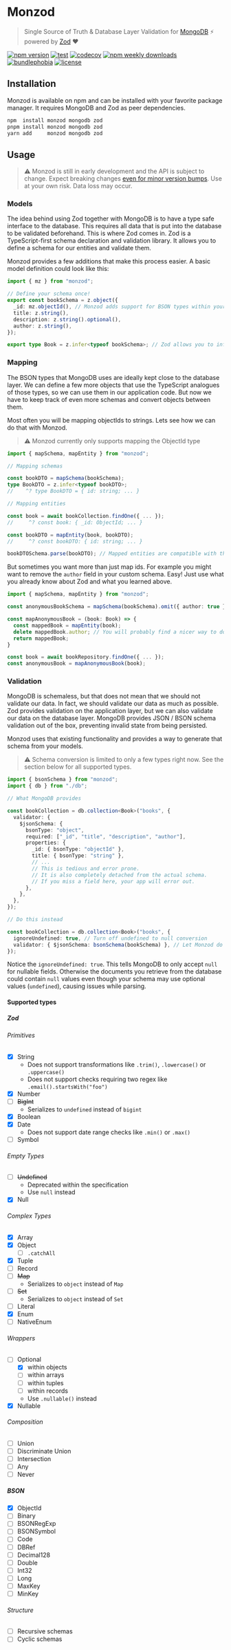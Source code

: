 # Monzod

> Single Source of Truth & Database Layer Validation for [MongoDB](https://www.mongodb.com/) :zap: powered by [Zod](https://zod.dev/) :heart:

[![npm version](https://img.shields.io/npm/v/monzod)](https://www.npmjs.com/package/monzod)
[![test](https://img.shields.io/github/actions/workflow/status/FlorianPallas/monzod/test.yml)](https://github.com/FlorianPallas/monzod/actions/workflows/test.yml)
[![codecov](https://img.shields.io/codecov/c/github/FlorianPallas/monzod)](https://codecov.io/gh/FlorianPallas/monzod)
[![npm weekly downloads](https://img.shields.io/npm/dw/monzod)](https://www.npmjs.com/package/monzod)
[![bundlephobia](https://img.shields.io/bundlephobia/minzip/monzod)](https://bundlephobia.com/package/monzod)
[![license](https://img.shields.io/github/license/FlorianPallas/monzod)](https://img.shields.io/github/license/FlorianPallas/monzod)

## Installation

Monzod is available on npm and can be installed with your favorite package manager. It requires MongoDB and Zod as peer dependencies.

```sh
npm  install monzod mongodb zod
pnpm install monzod mongodb zod
yarn add     monzod mongodb zod
```

## Usage

> :warning: Monzod is still in early development and the API is subject to change. Expect breaking changes [even for minor version bumps](https://semver.org/#spec-item-4). Use at your own risk. Data loss may occur.

### Models

The idea behind using Zod together with MongoDB is to have a type safe interface to the database. This requires all data that is put into the database to be validated beforehand. This is where Zod comes in. Zod is a TypeScript-first schema declaration and validation library. It allows you to define a schema for our entities and validate them.

Monzod provides a few additions that make this process easier. A basic model definition could look like this:

```ts
import { mz } from "monzod";

// Define your schema once!
export const bookSchema = z.object({
  _id: mz.objectId(), // Monzod adds support for BSON types within your schemas
  title: z.string(),
  description: z.string().optional(),
  author: z.string(),
});

export type Book = z.infer<typeof bookSchema>; // Zod allows you to infer the type from the schema
```

### Mapping

The BSON types that MongoDB uses are ideally kept close to the database layer. We can define a few more objects that use the TypeScript analogues of those types, so we can use them in our application code. But now we have to keep track of even more schemas and convert objects between them.

Most often you will be mapping objectIds to strings. Lets see how we can do that with Monzod.

> :warning: Monzod currently only supports mapping the ObjectId type

```ts
import { mapSchema, mapEntity } from "monzod";

// Mapping schemas

const bookDTO = mapSchema(bookSchema);
type BookDTO = z.infer<typeof bookDTO>;
//    ^? type BookDTO = { id: string; ... }

// Mapping entities

const book = await bookCollection.findOne({ ... });
//     ^? const book: { _id: ObjectId; ... }

const bookDTO = mapEntity(book, bookDTO);
//     ^? const bookDTO: { id: string; ... }

bookDTOSchema.parse(bookDTO); // Mapped entities are compatible with their corresponding schemas
```

But sometimes you want more than just map ids. For example you might want to remove the `author` field in your custom schema. Easy! Just use what you already know about Zod and what you learned above.

```ts
import { mapSchema, mapEntity } from "monzod";

const anonymousBookSchema = mapSchema(bookSchema).omit({ author: true });

const mapAnonymousBook = (book: Book) => {
  const mappedBook = mapEntity(book);
  delete mappedBook.author; // You will probably find a nicer way to do this
  return mappedBook;
}

const book = await bookRepository.findOne({ ... });
const anonymousBook = mapAnonymousBook(book);
```

### Validation

MongoDB is schemaless, but that does not mean that we should not validate our data. In fact, we should validate our data as much as possible. Zod provides validation on the application layer, but we can also validate our data on the database layer. MongoDB provides JSON / BSON schema validation out of the box, preventing invalid state from being persisted.

Monzod uses that existing functionality and provides a way to generate that schema from your models.

> :warning: Schema conversion is limited to only a few types right now. See the section below for all supported types.

```ts
import { bsonSchema } from "monzod";
import { db } from "./db";

// What MongoDB provides

const bookCollection = db.collection<Book>("books", {
  validator: {
    $jsonSchema: {
      bsonType: "object",
      required: ["_id", "title", "description", "author"],
      properties: {
        _id: { bsonType: "objectId" },
        title: { bsonType: "string" },
        // ...
        // This is tedious and error prone.
        // It is also completely detached from the actual schema.
        // If you miss a field here, your app will error out.
      },
    },
  },
});

// Do this instead

const bookCollection = db.collection<Book>("books", {
  ignoreUndefined: true, // Turn off undefined to null conversion
  validator: { $jsonSchema: bsonSchema(bookSchema) }, // Let Monzod do the heavy lifting
});
```

Notice the `ignoreUndefined: true`. This tells MongoDB to only accept `null` for nullable fields.
Otherwise the documents you retrieve from the database could contain `null` values even though your schema may use optional values (`undefined`), causing issues while parsing.

#### Supported types

##### Zod

###### Primitives

- [x] String
  - Does not support transformations like `.trim()`, `.lowercase()` or `.uppercase()`
  - Does not support checks requiring two regex like `.email().startsWith("foo")`
- [x] Number
- [ ] ~~BigInt~~
  - Serializes to `undefined` instead of `bigint`
- [x] Boolean
- [x] Date
  - Does not support date range checks like `.min()` or `.max()`
- [ ] Symbol

###### Empty Types

- [ ] ~~Undefined~~
  - Deprecated within the specification
  - Use `null` instead
- [x] Null

###### Complex Types

- [x] Array
- [x] Object
  - [ ] `.catchAll`
- [x] Tuple
- [ ] Record
- [ ] ~~Map~~
  - Serializes to `object` instead of `Map`
- [ ] ~~Set~~
  - Serializes to `object` instead of `Set`
- [ ] Literal
- [x] Enum
- [ ] NativeEnum

###### Wrappers

- [ ] Optional
  - [x] within objects
  - [ ] within arrays
  - [ ] within tuples
  - [ ] within records
  - Use `.nullable()` instead
- [x] Nullable

###### Composition

- [ ] Union
- [ ] Discriminate Union
- [ ] Intersection
- [ ] Any
- [ ] Never

##### BSON

- [x] ObjectId
- [ ] Binary
- [ ] BSONRegExp
- [ ] BSONSymbol
- [ ] Code
- [ ] DBRef
- [ ] Decimal128
- [ ] Double
- [ ] Int32
- [ ] Long
- [ ] MaxKey
- [ ] MinKey

###### Structure

- [ ] Recursive schemas
- [ ] Cyclic schemas
